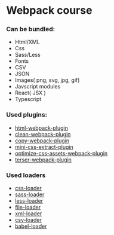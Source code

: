 # Webpack course

### Can be bundled:

- Html/XML
- Css
- Sass/Less
- Fonts
- CSV
- JSON
- Images( png, svg, jpg, gif)
- Javscript modules
- React( JSX )
- Typescript

### Used plugins:

- [html-webpack-plugin](https://www.npmjs.com/package/html-webpack-plugin)
- [clean-webpack-plugin](https://www.npmjs.com/package/clean-webpack-plugin)
- [copy-webpack-plugin](https://www.npmjs.com/package/copy-webpack-plugin)
- [mini-css-extract-plugin](https://www.npmjs.com/package/mini-css-extract-plugin)
- [optimize-css-assets-webpack-plugin](https://www.npmjs.com/package/optimize-css-assets-webpack-plugin)
- [terser-webpack-plugin](https://www.npmjs.com/package/terser-webpack-plugin)

### Used loaders

- [css-loader](https://www.npmjs.com/package/css-loader)
- [sass-loader](https://www.npmjs.com/package/sass-loader)
- [less-loader](https://www.npmjs.com/package/less-loader)
- [file-loader](https://www.npmjs.com/package/file-loader)
- [xml-loader](https://www.npmjs.com/package/xml-loader)
- [csv-loader](https://www.npmjs.com/package/csv-loader)
- [babel-loader](https://www.npmjs.com/package/babel-loader)
